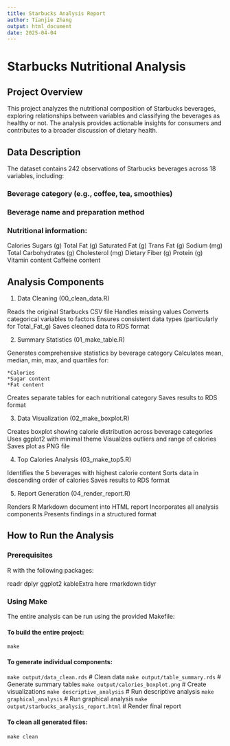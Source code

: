```yaml
---
title: Starbucks Analysis Report
author: Tianjie Zhang
output: html_document
date: 2025-04-04
---
```


# Starbucks Nutritional Analysis

## Project Overview
This project analyzes the nutritional composition of Starbucks beverages, exploring relationships between variables and classifying the beverages as healthy or not. The analysis provides actionable insights for consumers and contributes to a broader discussion of dietary health.

## Data Description
The dataset contains 242 observations of Starbucks beverages across 18 variables, including:

### Beverage category (e.g., coffee, tea, smoothies)
### Beverage name and preparation method
### Nutritional information:

  Calories
  Sugars (g)
  Total Fat (g)
  Saturated Fat (g)
  Trans Fat (g)
  Sodium (mg)
  Total Carbohydrates (g)
  Cholesterol (mg)
  Dietary Fiber (g)
  Protein (g)
  Vitamin content
  Caffeine content

## Analysis Components
1. Data Cleaning (00_clean_data.R)

  Reads the original Starbucks CSV file
  Handles missing values
  Converts categorical variables to factors
  Ensures consistent data types (particularly for Total_Fat_g)
  Saves cleaned data to RDS format

2. Summary Statistics (01_make_table.R)

  Generates comprehensive statistics by beverage category
  Calculates mean, median, min, max, and quartiles for:

    *Calories
    *Sugar content
    *Fat content
  
  Creates separate tables for each nutritional category
  Saves results to RDS format

3. Data Visualization (02_make_boxplot.R)

  Creates boxplot showing calorie distribution across beverage categories
  Uses ggplot2 with minimal theme
  Visualizes outliers and range of calories
  Saves plot as PNG file

4. Top Calories Analysis (03_make_top5.R)

  Identifies the 5 beverages with highest calorie content
  Sorts data in descending order of calories
  Saves results to RDS format

5. Report Generation (04_render_report.R)

  Renders R Markdown document into HTML report
  Incorporates all analysis components
  Presents findings in a structured format

## How to Run the Analysis

### Prerequisites
R with the following packages:

  readr
  dplyr
  ggplot2
  kableExtra
  here
  rmarkdown
  tidyr

### Using Make
The entire analysis can be run using the provided Makefile:

#### To build the entire project:

  `make`

#### To generate individual components:

  `make output/data_clean.rds`                 # Clean data
  `make output/table_summary.rds`              # Generate summary tables
  `make output/calories_boxplot.png`           # Create visualizations
  `make descriptive_analysis`                  # Run descriptive analysis
  `make graphical_analysis`                    # Run graphical analysis
  `make output/starbucks_analysis_report.html` # Render final report

#### To clean all generated files:

  `make clean`
  
